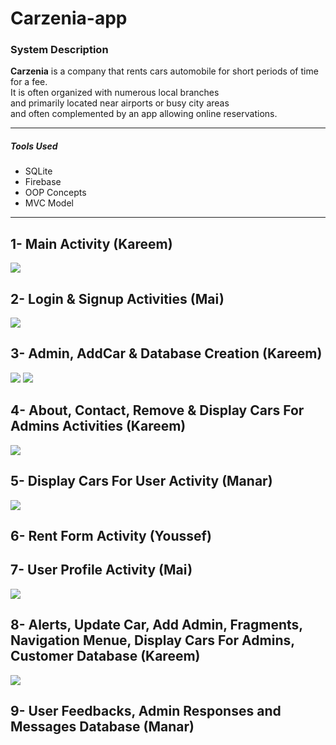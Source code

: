 # Carzenia-app

### System Description 

<b>Carzenia</b> is a company that rents cars automobile for short periods of time for a fee.</br> 
        It is often organized with numerous local branches </br>
        and primarily located near airports or busy city areas </br>
        and often complemented by an app allowing online reservations. </br>
***
##### Tools Used
- SQLite
- Firebase
- OOP Concepts
- MVC Model
***
## 1- Main Activity (Kareem)
![](Screenshots/0_splash_screen.jpg)

## 2- Login & Signup Activities (Mai)
![](Screenshots/1_login_activity.jpg)

## 3- Admin, AddCar & Database Creation (Kareem)
![](Screenshots/2_admin_activity.jpg)
![](Screenshots/3_add_car.jpg)

## 4- About, Contact, Remove & Display Cars For Admins Activities (Kareem)
![](Screenshots/4_remove_car.jpg)

## 5- Display Cars For User Activity (Manar)
![](Screenshots/6_cars_exhibition.jpg)

## 6- Rent Form Activity (Youssef)


## 7- User Profile Activity (Mai)
![](Screenshots/7_user_profile.jpg)

## 8- Alerts, Update Car, Add Admin, Fragments, Navigation Menue, Display Cars For Admins, Customer Database (Kareem)
![](Screenshots/5_add_admin.jpg)

## 9- User Feedbacks, Admin Responses and Messages Database (Manar)
